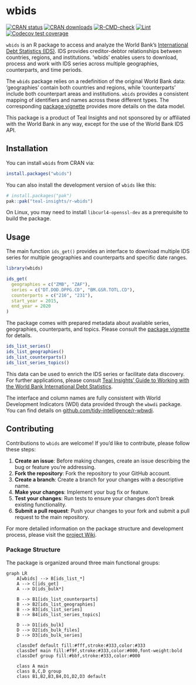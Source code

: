 
<!-- README.md is generated from README.Rmd. Please edit that file -->

# wbids

<!-- badges: start -->

[![CRAN
status](https://www.r-pkg.org/badges/version/wbids)](https://cran.r-project.org/package=wbids)
[![CRAN
downloads](https://cranlogs.r-pkg.org/badges/wbids)](https://cran.r-project.org/package=wbids)
[![R-CMD-check](https://github.com/Teal-Insights/r-wbids/actions/workflows/R-CMD-check.yaml/badge.svg)](https://github.com/Teal-Insights/r-wbids/actions/workflows/R-CMD-check.yaml)
[![Lint](https://github.com/Teal-Insights/r-wbids/actions/workflows/lint.yaml/badge.svg)](https://github.com/Teal-Insights/r-wbids/actions/workflows/lint.yaml)
[![Codecov test
coverage](https://codecov.io/gh/Teal-Insights/r-wbids/graph/badge.svg)](https://app.codecov.io/gh/Teal-Insights/r-wbids)
<!-- badges: end -->

`wbids` is an R package to access and analyze the World Bank’s
[International Debt Statistics
(IDS)](https://datacatalog.worldbank.org/search/dataset/0038015/). IDS
provides creditor-debtor relationships between countries, regions, and
institutions. ‘wbids’ enables users to download, process and work with
IDS series across multiple geographies, counterparts, and time periods.

The `wbids` package relies on a redefinition of the original World Bank
data: ‘geographies’ contain both countries and regions, while
‘counterparts’ include both counterpart areas and institutions. `wbids`
provides a consistent mapping of identifiers and names across these
different types. The corresponding [package
vignette](https://teal-insights.github.io/r-wbids/articles/data-model.html)
provides more details on the data model.

This package is a product of Teal Insights and not sponsored by or
affiliated with the World Bank in any way, except for the use of the
World Bank IDS API.

## Installation

You can install `wbids` from CRAN via:

``` r
install.packages("wbids")
```

You can also install the development version of `wbids` like this:

``` r
# install.packages("pak")
pak::pak("teal-insights/r-wbids")
```

On Linux, you may need to install `libcurl4-openssl-dev` as a
prerequisite to build the package.

## Usage

The main function `ids_get()` provides an interface to download multiple
IDS series for multiple geographies and counterparts and specific date
ranges.

``` r
library(wbids)

ids_get(
  geographies = c("ZMB", "ZAF"),
  series = c("DT.DOD.DPPG.CD", "BM.GSR.TOTL.CD"),
  counterparts = c("216", "231"),
  start_year = 2015,
  end_year = 2020
)
```

The package comes with prepared metadata about available series,
geographies, counterparts, and topics. Please consult the [package
vignette](https://teal-insights.github.io/r-wbids/articles/data-model.html)
for details.

``` r
ids_list_series()
ids_list_geographies()
ids_list_counterparts()
ids_list_series_topics()
```

This data can be used to enrich the IDS series or facilitate data
discovery. For further applications, please consult [Teal Insights’
Guide to Working with the World Bank International Debt
Statistics](https://teal-insights.github.io/teal-insights-guide-to-wbids/).

The interface and column names are fully consistent with World
Development Indicators (WDI) data provided through the `wbwdi` package.
You can find details on
[github.com/tidy-intelligence/r-wbwdi](https://github.com/tidy-intelligence/r-wbwdi).

## Contributing

Contributions to `wbids` are welcome! If you’d like to contribute,
please follow these steps:

1.  **Create an issue**: Before making changes, create an issue
    describing the bug or feature you’re addressing.
2.  **Fork the repository**: Fork the repository to your GitHub account.
3.  **Create a branch**: Create a branch for your changes with a
    descriptive name.
4.  **Make your changes**: Implement your bug fix or feature.
5.  **Test your changes**: Run tests to ensure your changes don’t break
    existing functionality.
6.  **Submit a pull request**: Push your changes to your fork and submit
    a pull request to the main repository.

For more detailed information on the package structure and development
process, please visit the [project
Wiki](https://github.com/Teal-Insights/r-wbids/wiki).

### Package Structure

The package is organized around three main functional groups:

``` mermaid
graph LR
    A[wbids] --> B[ids_list_*]
    A --> C[ids_get]
    A --> D[ids_bulk*]
    
    B --> B1[ids_list_counterparts]
    B --> B2[ids_list_geographies] 
    B --> B3[ids_list_series]
    B --> B4[ids_list_series_topics]
    
    D --> D1[ids_bulk]
    D --> D2[ids_bulk_files]
    D --> D3[ids_bulk_series]

    classDef default fill:#fff,stroke:#333,color:#333
    classDef main fill:#f9f,stroke:#333,color:#000,font-weight:bold
    classDef group fill:#bbf,stroke:#333,color:#000

    class A main
    class B,C,D group
    class B1,B2,B3,B4,D1,D2,D3 default
```
